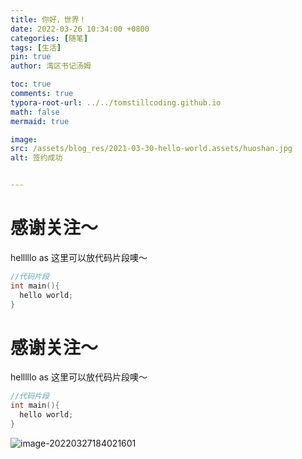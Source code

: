 ```yaml
---
title: 你好，世界！
date: 2022-03-26 10:34:00 +0800
categories: [随笔]
tags: [生活]
pin: true
author: 湾区书记汤姆

toc: true
comments: true
typora-root-url: ../../tomstillcoding.github.io
math: false
mermaid: true

image:
src: /assets/blog_res/2021-03-30-hello-world.assets/huoshan.jpg
alt: 签约成功


---
```


# 感谢关注～

helllllo       as
这里可以放代码片段噢～

```c++
//代码片段
int main(){
  hello world;
}
```


# 感谢关注～

helllllo       as
这里可以放代码片段噢～

```c++
//代码片段
int main(){
  hello world;
}
```

![image-20220327184021601](/assets/2021-03-30-hello-world.assets/image-20220327184021601.png)